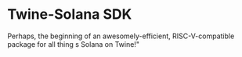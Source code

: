 # Twine-Solana SDK

Perhaps, the beginning of an awesomely-efficient, RISC-V-compatible package for all thing s Solana on Twine!"
